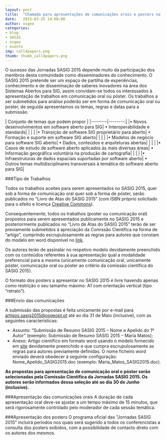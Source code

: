 ```yaml
---
layout: post
title:  "Chamada para apresentações de comunicações orais e posters no SASIG 2015"
date:   2015-03-25 14:00:00
author: osgeo
categories: 
- blog
- SASIG
- osgeo
- evento
img: call4papers.png
thumb: thumb_call4papers.png
---
```



O sucesso das Jornadas SASIG 2015 depende muito da participação dos membros desta comunidade como disseminadores do conhecimento. O SASIG 2015 pretende ser um espaço de partilha de experiências, conhecimento e de disseminação de saberes inovadores na área dos Sistemas Abertos para SIG, assim convidam-se todos os interessados à apresentação de trabalhos em comunicação oral ou póster. Os trabalhos a ser submetidos para análise poderão ser em forma de comunicação oral ou poster, de seguida apresentamos os temas, regras e datas para a submissão.<!--more-->


| Conjunto de temas que podem propor |
|--------|--------:|
|• Novos desenvolvimentos em software aberto para SIG| • Interoperabilidade e standards|
| | |
|• Transição de software SIG proprietário para aberto| •   Formação e suporte em software SIG aberto|
| | |
|• Modelos de negócio para software SIG aberto| •   Dados, conteúdos e arquiteturas abertas|
| | |
|• Casos de estudo de software aberto aplicados às mais diversas áreas| •    Informação geográfica voluntária na produção de cartografia|
| | |
|• Infraestruturas de dados espaciais suportadas por software aberto| • Outros temas multidisciplinares transversais à temática do software aberto para SIG|


###Tipo de Trabalhos

Todos os trabalhos aceites para serem apresentados no SASIG 2015, quer sob a forma de comunicação oral quer sob a forma de póster, serão publicados no “Livro de Atas do SASIG 2015” (com ISBN próprio solicitado para o efeito e licença [Creative Commons](http://creativecommons.pt/cms/view/id/28/)).

Consequentemente, todos os trabalhos (poster ou comunicação oral) propostos para serem apresentados publicamente no SASIG 2015 e posteriormente publicados no “Livro de Atas do SASIG 2015” terão de ser previamente submetidos à apreciação da Comissão Científica na forma de “artigo”, cumprindo escrupulosamente as regras para autores que constam do modelo em word disponível no [link](https://drive.google.com/file/d/0B495G9xDT1s9QnpWS2FEdkVCZWM/view?usp=sharing).

Os autores terão de assinalar no respetivo modelo devidamente preenchido com os conteúdos referentes à sua apresentação qual a modalidade preferencial para a mesma (unicamente comunicação oral, unicamente póster, comunicação oral ou póster ao critério da comissão científica do SASIG 2015).

O formato dos posters a apresentar no SASIG 2015 é livre havendo apenas como restrição o seu tamanho máximo: A1 com orientação vertical (tipo “retrato”).


###Envio das comunicações

A submissão das propostas é feita unicamente por e-mail para artigos.sasig2015@osgeopt.pt até ao dia 31 de Maio (inclusive), com as seguintes características:

- Assunto: “Submissão de Resumo SASIG 2015 – Nome e Apelido do 1º Autor” (exemplo: Submissão de Resumo SASIG 2015 – Maria Matos);
- Anexo: Artigo científico em formato word usando o modelo fornecido em [site](https://drive.google.com/file/d/0B495G9xDT1s9QnpWS2FEdkVCZWM/view?usp=sharing) devidamente preenchido e que cumpra escrupulosamente as regras para autores previamente definidas. O nome ficheiro word enviado deverá obedecer à seguinte configuração: Nome_Apelido_SASIG2015.doc (exemplo: Maria_Matos_SASIG2015.doc).

**As propostas para apresentação de comunicação oral e póster serão selecionadas pela Comissão Científica da Jornadas SASIG 2015. Os autores serão informados dessa seleção até ao dia 30 de Junho (inclusive).**


###Apresentação das comunicações orais
A duração de cada apresentação oral deve-se ajustar a um tempo máximo de 15 minutos, que será rigorosamente controlado pelo moderador de cada sessão temática.


###Apresentação dos posters
O programa oficial das "Jornadas SASIG 2015" incluirá períodos nos quais será sugerido a todos os conferencistas a consulta dos posters exibidos, com a possibilidade de contacto direto com os autores dos mesmos.











